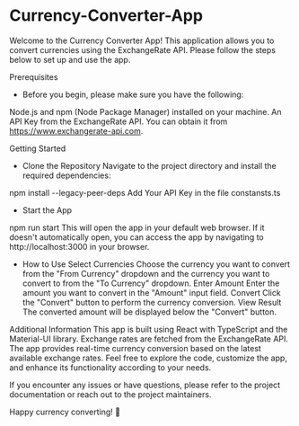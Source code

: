 # Currency-Converter-App
Welcome to the Currency Converter App! 
This application allows you to convert currencies using the ExchangeRate API. 
Please follow the steps below to set up and use the app.

Prerequisites
* Before you begin, please make sure you have the following:

Node.js and npm (Node Package Manager) installed on your machine.
An API Key from the ExchangeRate API. You can obtain it from https://www.exchangerate-api.com.

Getting Started

* Clone the Repository
Navigate to the project directory and install the required dependencies:

npm install --legacy-peer-deps
Add Your API Key in the file constansts.ts

* Start the App

npm run start
This will open the app in your default web browser.
If it doesn't automatically open, you can access the app by navigating to http://localhost:3000 in your browser.

* How to Use
Select Currencies
Choose the currency you want to convert from the "From Currency" dropdown and the currency you want to convert to from the "To Currency" dropdown.
Enter Amount
Enter the amount you want to convert in the "Amount" input field.
Convert
Click the "Convert" button to perform the currency conversion.
View Result
The converted amount will be displayed below the "Convert" button.

Additional Information
This app is built using React with TypeScript and the Material-UI library.
Exchange rates are fetched from the ExchangeRate API.
The app provides real-time currency conversion based on the latest available exchange rates.
Feel free to explore the code, customize the app, and enhance its functionality according to your needs.

If you encounter any issues or have questions, please refer to the project documentation or reach out to the project maintainers.

Happy currency converting! 🚀
